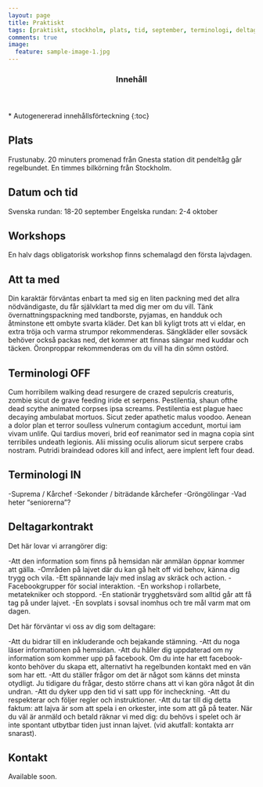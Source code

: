 ```yaml
---
layout: page
title: Praktiskt
tags: [praktiskt, stockholm, plats, tid, september, terminologi, deltagarkontrakt, kontakt]
comments: true
image:
  feature: sample-image-1.jpg
---
```


<section id="table-of-contents" class="toc">
  <header>
    <h3>Innehåll</h3>
  </header>
<div id="drawer" markdown="1">
*  Autogenererad innehållsförteckning
{:toc}
</div>
</section><!-- /#table-of-contents -->

## Plats

Frustunaby. 20 minuters promenad från Gnesta station dit pendeltåg går regelbundet. En timmes bilkörning från Stockholm. 

## Datum och tid

Svenska rundan: 	18-20 september
Engelska rundan:	 2-4 oktober

## Workshops

En halv dags obligatorisk workshop finns schemalagd den första lajvdagen.

## Att ta med

Din karaktär förväntas enbart ta med sig en liten packning med det allra nödvändigaste, du får självklart ta med dig mer om du vill. Tänk övernattningspackning med tandborste, pyjamas, en handduk och åtminstone ett ombyte svarta kläder. Det kan bli kyligt trots att vi eldar, en extra tröja och varma strumpor rekommenderas. Sängkläder eller sovsäck behöver också packas ned, det kommer att finnas sängar med kuddar och täcken. Öronproppar rekommenderas om du vill ha din sömn ostörd.

## Terminologi OFF

Cum horribilem walking dead resurgere de crazed sepulcris creaturis, zombie sicut de grave feeding iride et serpens. Pestilentia, shaun ofthe dead scythe animated corpses ipsa screams. Pestilentia est plague haec decaying ambulabat mortuos. Sicut zeder apathetic malus voodoo. Aenean a dolor plan et terror soulless vulnerum contagium accedunt, mortui iam vivam unlife. Qui tardius moveri, brid eof reanimator sed in magna copia sint terribiles undeath legionis. Alii missing oculis aliorum sicut serpere crabs nostram. Putridi braindead odores kill and infect, aere implent left four dead.

## Terminologi IN

-Suprema / Kårchef
-Sekonder / biträdande kårchefer
-Gröngölingar
-Vad heter “seniorerna”?

## Deltagarkontrakt

Det här lovar vi arrangörer dig:

-Att den information som finns på hemsidan när anmälan öppnar kommer att gälla.
-Områden på lajvet där du kan gå helt off vid behov, känna dig trygg och vila.
-Ett spännande lajv med inslag av skräck och action.
-Facebookgrupper för social interaktion.
-En workshop i rollarbete, metatekniker och stoppord.
-En stationär trygghetsvärd som alltid går att få tag på under lajvet.
-En sovplats i sovsal inomhus och tre mål varm mat om dagen.
 
Det här förväntar vi oss av dig som deltagare:

-Att du bidrar till en inkluderande och bejakande stämning.
-Att du noga läser informationen på hemsidan.
-Att du håller dig uppdaterad om ny information som kommer upp på facebook. Om du inte har ett facebook-konto behöver du skapa ett, alternativt ha regelbunden kontakt med en vän som har ett.
-Att du ställer frågor om det är något som känns det minsta otydligt. Ju tidigare du frågar, desto större chans att vi kan göra något åt din undran.
-Att du dyker upp den tid vi satt upp för incheckning.
-Att du respekterar och följer regler och instruktioner.
-Att du tar till dig detta faktum: att lajva är som att spela i en orkester, inte som att gå på teater. När du väl är anmäld och betald räknar vi med dig: du behövs i spelet och är inte spontant utbytbar tiden just innan lajvet. (vid akutfall: kontakta arr snarast).


## Kontakt

Available soon.
